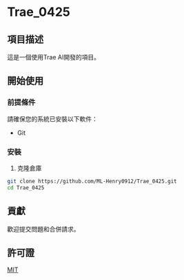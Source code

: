 # Trae_0425

## 項目描述
這是一個使用Trae AI開發的項目。

## 開始使用

### 前提條件
請確保您的系統已安裝以下軟件：
- Git

### 安裝
1. 克隆倉庫
```bash
git clone https://github.com/ML-Henry0912/Trae_0425.git
cd Trae_0425
```

## 貢獻
歡迎提交問題和合併請求。

## 許可證
[MIT](https://choosealicense.com/licenses/mit/)